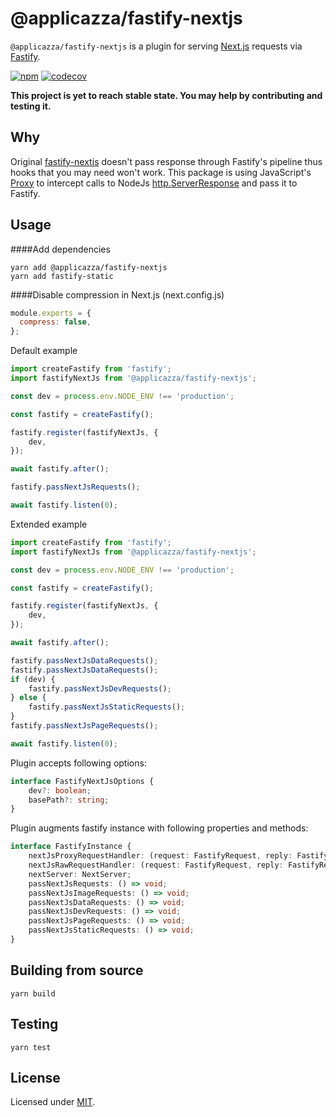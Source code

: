 # @applicazza/fastify-nextjs

`@applicazza/fastify-nextjs` is a plugin for serving [Next.js](https://nextjs.org) requests
via [Fastify](https://github.com/fastify/fastify).

[![npm](https://img.shields.io/npm/v/@applicazza/fastify-nextjs)](https://www.npmjs.com/package/@applicazza/fastify-nextjs) [![codecov](https://codecov.io/gh/applicazza/fastify-nextjs/branch/main/graph/badge.svg?token=CCVDPRT9MT)](https://codecov.io/gh/applicazza/fastify-nextjs)

**This project is yet to reach stable state. You may help by contributing and testing it.**

## Why

Original [fastify-nextjs](https://github.com/fastify/fastify-nextjs) doesn't pass response through Fastify's pipeline thus hooks that you may need won't work. This package is using JavaScript's [Proxy](https://developer.mozilla.org/en-US/docs/Web/JavaScript/Reference/Global_Objects/Proxy) to intercept calls to NodeJs [http.ServerResponse](https://nodejs.org/api/http.html#http_class_http_serverresponse) and pass it to Fastify.

## Usage

####Add dependencies

```shell
yarn add @applicazza/fastify-nextjs
yarn add fastify-static
```

####Disable compression in Next.js (next.config.js)

```js
module.exports = {
  compress: false,
};
```

Default example

```ts
import createFastify from 'fastify';
import fastifyNextJs from '@applicazza/fastify-nextjs';

const dev = process.env.NODE_ENV !== 'production';

const fastify = createFastify();

fastify.register(fastifyNextJs, {
    dev,
});

await fastify.after();

fastify.passNextJsRequests();

await fastify.listen(0);
```

Extended example

```ts
import createFastify from 'fastify';
import fastifyNextJs from '@applicazza/fastify-nextjs';

const dev = process.env.NODE_ENV !== 'production';

const fastify = createFastify();

fastify.register(fastifyNextJs, {
    dev,
});

await fastify.after();

fastify.passNextJsDataRequests();
fastify.passNextJsDataRequests();
if (dev) {
    fastify.passNextJsDevRequests();
} else {
    fastify.passNextJsStaticRequests();
}
fastify.passNextJsPageRequests();

await fastify.listen(0);
```

Plugin accepts following options:

```ts
interface FastifyNextJsOptions {
    dev?: boolean;
    basePath?: string;
}
```

Plugin augments fastify instance with following properties and methods:

```ts
interface FastifyInstance {
    nextJsProxyRequestHandler: (request: FastifyRequest, reply: FastifyReply) => void;
    nextJsRawRequestHandler: (request: FastifyRequest, reply: FastifyReply) => void;
    nextServer: NextServer;
    passNextJsRequests: () => void;
    passNextJsImageRequests: () => void;
    passNextJsDataRequests: () => void;
    passNextJsDevRequests: () => void;
    passNextJsPageRequests: () => void;
    passNextJsStaticRequests: () => void;
}
```

## Building from source

```shell
yarn build
```

## Testing

```shell
yarn test
```

## License

Licensed under [MIT](./LICENSE.md).
